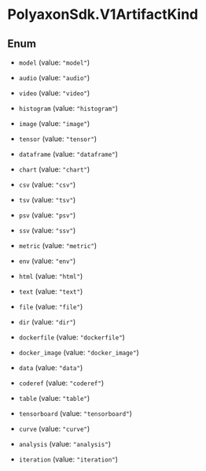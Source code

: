 # PolyaxonSdk.V1ArtifactKind

## Enum


* `model` (value: `"model"`)

* `audio` (value: `"audio"`)

* `video` (value: `"video"`)

* `histogram` (value: `"histogram"`)

* `image` (value: `"image"`)

* `tensor` (value: `"tensor"`)

* `dataframe` (value: `"dataframe"`)

* `chart` (value: `"chart"`)

* `csv` (value: `"csv"`)

* `tsv` (value: `"tsv"`)

* `psv` (value: `"psv"`)

* `ssv` (value: `"ssv"`)

* `metric` (value: `"metric"`)

* `env` (value: `"env"`)

* `html` (value: `"html"`)

* `text` (value: `"text"`)

* `file` (value: `"file"`)

* `dir` (value: `"dir"`)

* `dockerfile` (value: `"dockerfile"`)

* `docker_image` (value: `"docker_image"`)

* `data` (value: `"data"`)

* `coderef` (value: `"coderef"`)

* `table` (value: `"table"`)

* `tensorboard` (value: `"tensorboard"`)

* `curve` (value: `"curve"`)

* `analysis` (value: `"analysis"`)

* `iteration` (value: `"iteration"`)


